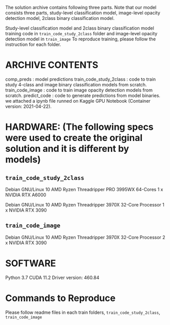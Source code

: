 The solution archive contains following three parts. Note that our model consists three parts, study-level classification model, image-level opacity detection model, 2class binary classification model.

Study-level classification model and 2class binary classification model training code in `train_code_study_2class` folder and image-level opacity detection model in `train_image` To reproduce training, please follow the instruction for each folder.

# ARCHIVE CONTENTS
comp_preds                  : model predictions
train_code_study_2class     : code to train study 4-class and image binary classification models from scratch.
train_code_image            : code to train image opacity detection models from scratch.
predict_code                : code to generate predictions from model binaries. we attached a ipynb file runned on Kaggle GPU Notebook (Container version: 2021-04-22).

# HARDWARE: (The following specs were used to create the original solution and it is different by models)
## `train_code_study_2class`
Debian GNU/Linux 10
AMD Ryzen Threadripper PRO 3995WX 64-Cores
1 x NVIDIA RTX A6000

Debian GNU/Linux 10
AMD Ryzen Threadripper 3970X 32-Core Processor
1 x NVIDIA RTX 3090

## `train_code_image`
Debian GNU/Linux 10
AMD Ryzen Threadripper 3970X 32-Core Processor
2 x NVIDIA RTX 3090

# SOFTWARE
Python 3.7
CUDA 11.2
Driver version: 460.84

# Commands to Reproduce
Please follow readme files in each train folders, `train_code_study_2class`, `train_code_image`
